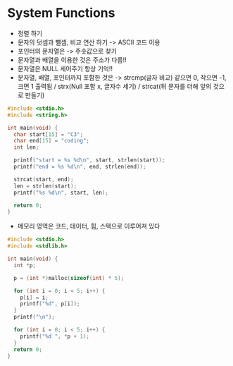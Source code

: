 # System Functions
* 정렬 하기
* 문자의 덧셈과 뺄셈, 비교 연산 하기 -> ASCII 코드 이용
* 포인터의 문자열은 -> 주솟값으로 찾기
* 문자열과 배열을 이용한 것은 주소가 다름!!
* 문자열은 NULL 세어주기 항상 기억!!
* 문자열, 배열, 포인터까지 포함한 것은 -> strcmp(글자 비교) 같으면 0, 작으면 -1, 크면 1 출력됨 / strx(Null 포함 x, 글자수 세기) / strcat(뒤 문자를 더해 앞의 것으로 만들기)
```c
#include <stdio.h>
#include <string.h>

int main(void) {
  char start[15] = "C3";
  char end[15] = "coding";
  int len;

  printf("start = %s %d\n", start, strlen(start));
  printf("end = %s %d\n", end, strlen(end));

  strcat(start, end);
  len = strlen(start);
  printf("%s %d\n", start, len);

  return 0;
}
```
* 메모리 영역은 코드, 데이터, 힘, 스택으로 이루어져 있다
```c
#include <stdio.h>
#include <stdlib.h>

int main(void) {
  int *p;

  p = (int *)malloc(sizeof(int) * 5);

  for (int i = 0; i < 5; i++) {
    p[i] = i;
    printf("%d", p[i]);
  }
  printf("\n");

  for (int i = 0; i < 5; i++) {
    printf("%d ", *p + 1);
  }
  return 0;
}
```
